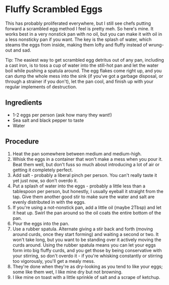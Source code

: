 # Fluffy Scrambled Eggs

This has probably proliferated everywhere, but I still see chefs putting
forward a scrambled egg method I feel is pretty meh. So here's mine. It works
best in a very nonstick pan with no oil, but you can make it with oil in a less
nonsticky pan if you want. The key is the splash of water, which steams the
eggs from inside, making them lofty and fluffy instead of wrung-out and sad.

Tip: The easiest way to get scrambled egg detritus out of any pan, including
a cast iron, is to toss a cup of water into the still-hot pan and let the water
boil while pushing a spatula around. The egg flakes come right up, and you can
dump the whole mess into the sink (if you've got a garbage disposal, or through
a strainer if you don't), let the pan cool, and finish up with your regular
implements of destruction.

## Ingredients

* 1-2 eggs per person (ask how many they want!)
* Sea salt and black pepper to taste
* Water

## Procedure

1. Heat the pan somewhere between medium and medium-high.
1. Whisk the eggs in a container that won't make a mess when you pour it.
   Beat them well, but don't fuss so much about introducing a lot of air or
   getting it completely perfect.
1. Add salt - probably a liberal pinch per person.  You can't really taste it
   yet just now, so don't overdo it.
1. Put a splash of water into the eggs - probably a little less than a
   tablespoon per person, but honestly, I usually eyeball it straight from the
   tap. Give them another good stir to make sure the water and salt are
   evenly distributed in with the eggs.
1. If you're using a not-nonstick pan, add a little oil (maybe 2Tbsp) and let
   it heat up. Swirl the pan around so the oil coats the entire bottom of the
   pan.
1. Pour the eggs into the pan.
1. Use a rubber spatula. Alternate giving a stir back and forth (moving around
   curds, once they start forming) and waiting a second or two. It won't take
   long, but you want to be standing over it actively moving the curds around.
   Using the rubber spatula means you can let your eggs form into big fluffy
   curds, and you get those by being conservative with your stirring, so don't
   overdo it - if you're whisking constantly or stirring too vigorously,
   you'll get a mealy mess.
1. They're done when they're as dry-looking as you tend to like your eggs; some
   like them wet, I like mine dry but not browning.
1. I like mine on toast with a little sprinkle of salt and a scrape of ketchup.

